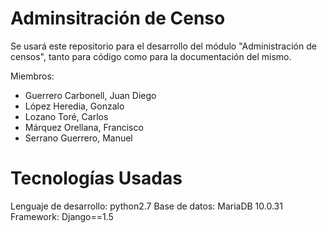 # Adminsitración de Censo
Se usará este repositorio para el desarrollo del módulo "Administración de censos", tanto para código como para la documentación del mismo.

Miembros:

- Guerrero Carbonell, Juan Diego 
- López Heredia, Gonzalo 
- Lozano Toré, Carlos 
- Márquez Orellana, Francisco 
- Serrano Guerrero, Manuel 


# Tecnologías Usadas

Lenguaje de desarrollo: python2.7
Base de datos: MariaDB 10.0.31
Framework: Django==1.5

